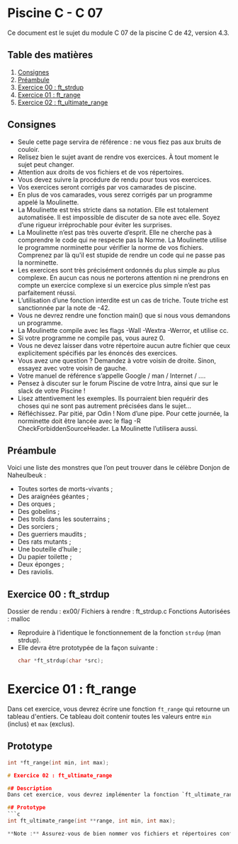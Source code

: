 # Piscine C - C 07

Ce document est le sujet du module C 07 de la piscine C de 42, version 4.3.

## Table des matières
1. [Consignes](#consignes)
2. [Préambule](#préambule)
3. [Exercice 00 : ft_strdup](#exercice-00--ft_strdup)
4. [Exercice 01 : ft_range](#exercice-01--ft_range)
5. [Exercice 02 : ft_ultimate_range](#exercice-02--ft_ultimate_range)

## Consignes
- Seule cette page servira de référence : ne vous fiez pas aux bruits de couloir.
- Relisez bien le sujet avant de rendre vos exercices. À tout moment le sujet peut changer.
- Attention aux droits de vos fichiers et de vos répertoires.
- Vous devez suivre la procédure de rendu pour tous vos exercices.
- Vos exercices seront corrigés par vos camarades de piscine.
- En plus de vos camarades, vous serez corrigés par un programme appelé la Moulinette.
- La Moulinette est très stricte dans sa notation. Elle est totalement automatisée. Il est impossible de discuter de sa note avec elle. Soyez d’une rigueur irréprochable pour éviter les surprises.
- La Moulinette n’est pas très ouverte d’esprit. Elle ne cherche pas à comprendre le code qui ne respecte pas la Norme. La Moulinette utilise le programme norminette pour vérifier la norme de vos fichiers. Comprenez par là qu'il est stupide de rendre un code qui ne passe pas la norminette.
- Les exercices sont très précisément ordonnés du plus simple au plus complexe. En aucun cas nous ne porterons attention ni ne prendrons en compte un exercice complexe si un exercice plus simple n’est pas parfaitement réussi.
- L’utilisation d’une fonction interdite est un cas de triche. Toute triche est sanctionnée par la note de -42.
- Vous ne devrez rendre une fonction main() que si nous vous demandons un programme.
- La Moulinette compile avec les flags -Wall -Wextra -Werror, et utilise cc.
- Si votre programme ne compile pas, vous aurez 0.
- Vous ne devez laisser dans votre répertoire aucun autre fichier que ceux explicitement spécifiés par les énoncés des exercices.
- Vous avez une question ? Demandez à votre voisin de droite. Sinon, essayez avec votre voisin de gauche.
- Votre manuel de référence s’appelle Google / man / Internet / ....
- Pensez à discuter sur le forum Piscine de votre Intra, ainsi que sur le slack de votre Piscine !
- Lisez attentivement les exemples. Ils pourraient bien requérir des choses qui ne sont pas autrement précisées dans le sujet...
- Réfléchissez. Par pitié, par Odin ! Nom d’une pipe. Pour cette journée, la norminette doit être lancée avec le flag -R CheckForbiddenSourceHeader. La Moulinette l’utilisera aussi.

## Préambule
Voici une liste des monstres que l’on peut trouver dans le célèbre Donjon de Naheulbeuk :
- Toutes sortes de morts-vivants ;
- Des araignées géantes ;
- Des orques ;
- Des gobelins ;
- Des trolls dans les souterrains ;
- Des sorciers ;
- Des guerriers maudits ;
- Des rats mutants ;
- Une bouteille d’huile ;
- Du papier toilette ;
- Deux éponges ;
- Des raviolis.

## Exercice 00 : ft_strdup
Dossier de rendu : ex00/
Fichiers à rendre : ft_strdup.c
Fonctions Autorisées : malloc

- Reproduire à l’identique le fonctionnement de la fonction `strdup` (man strdup).
- Elle devra être prototypée de la façon suivante :
  ```c
  char *ft_strdup(char *src);

# Exercice 01 : ft_range

Dans cet exercice, vous devrez écrire une fonction `ft_range` qui retourne un tableau d'entiers. Ce tableau doit contenir toutes les valeurs entre `min` (inclus) et `max` (exclus).

## Prototype
  ```c
  int *ft_range(int min, int max);

# Exercice 02 : ft_ultimate_range

## Description
Dans cet exercice, vous devrez implémenter la fonction `ft_ultimate_range` qui alloue et assigne un tableau d'entiers. Ce tableau doit contenir toutes les valeurs entre `min` (inclus) et `max` (exclus).

## Prototype
  ```c
  int ft_ultimate_range(int **range, int min, int max);

**Note :** Assurez-vous de bien nommer vos fichiers et répertoires conformément aux exigences du sujet et de suivre les consignes de rendu.
